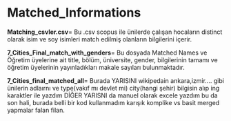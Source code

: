 # Matched_Informations

**Matching_csvler.csv**= Bu .csv scopus ile ünilerde çalışan hocaların distinct olarak isim ve soy isimleri match edilmiş olanların bilgilerini içerir.

**7_Cities_Final_match_with_genders**= Bu dosyada Matched Names ve Öğretim üyelerine ait title, bölüm, üniversite, gender, bilgilerinin tamamı ve öğretim üyelerinin yayınladıkları makale sayıları bulunmaktadır.

**7_Cities_final_matched_all**= Burada YARISINI  wikipedain ankara,izmir.... gibi ünilerin adlaırnı ve type(vakıf mı devlet mi) city(hangi şehir) bilgisin alıp ing karaktler ile yazdım DİĞER YARISNI da manuel olarak excele yazdım bu da son hali, burada belli bir kod kullanmadım karışık komplike vs basit merged yapmalar falan filan.
